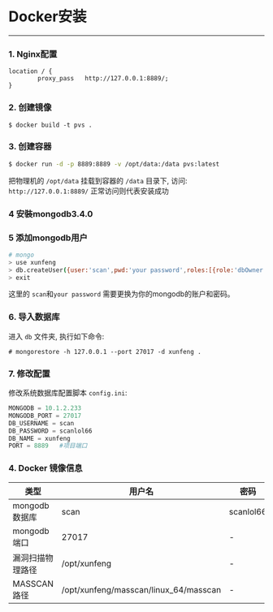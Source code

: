 # Docker安装
---
### 1. Nginx配置
```
location / {
        proxy_pass   http://127.0.0.1:8889/;
}
```
### 2. 创建镜像

```
$ docker build -t pvs .
```

### 3. 创建容器

```bash
$ docker run -d -p 8889:8889 -v /opt/data:/data pvs:latest
```

把物理机的 `/opt/data` 挂载到容器的 `/data` 目录下, 访问: `http://127.0.0.1:8889/` 正常访问则代表安装成功

### 4 安裝mongodb3.4.0

### 5 添加mongodb用户

```bash
# mongo
> use xunfeng
> db.createUser({user:'scan',pwd:'your password',roles:[{role:'dbOwner',db:'xunfeng'}]})
> exit
```

这里的 `scan`和`your password` 需要更换为你的mongodb的账户和密码。

### 6. 导入数据库

进入 `db` 文件夹, 执行如下命令:

```
# mongorestore -h 127.0.0.1 --port 27017 -d xunfeng .
```


### 7. 修改配置

修改系统数据库配置脚本 `config.ini`:

```python
MONGODB = 10.1.2.233
MONGODB_PORT = 27017
DB_USERNAME = scan
DB_PASSWORD = scanlol66
DB_NAME = xunfeng
PORT = 8889   #项目端口
```

### 4. Docker 镜像信息

|类型 | 用户名 | 密码 |
|----- |----- |-----|
| mongodb 数据库 | scan | scanlol66 |
| mongodb 端口 | 27017| - |
| 漏洞扫描物理路径 | /opt/xunfeng | - |
| MASSCAN 路径| /opt/xunfeng/masscan/linux_64/masscan | - |